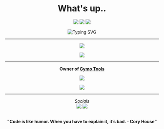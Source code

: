 <h1 align="center">What's up..</h1>

<p align="center">
  <a href="https://github.com/gymovfx?tab=followers"><img src="https://img.shields.io/github/followers/gymovfx?label=Follow&style=social"></a>
  <a href="https://discord.gg/34UnypUFaT" target="_blank"><img src="https://img.shields.io/badge/Discord-%237289DA.svg?style=flat&logo=discord&logoColor=white"></a>
  <a href="https://github.com/gymovfx"><img src="https://visitcount.itsvg.in/api?id=gymovfx&amp;label=Profile%20Views&amp;color=11&amp;icon=6&amp;pretty=true"></a>
</p>

<p align="center">
  <img src="https://readme-typing-svg.demolab.com?font=Fira+Code&weight=600&pause=1000&color=7B00FF&center=true&vCenter=true&width=380&lines=Hey+I'm+Gymo;I'm+a+Python+Developer;I+Made+Tools+Such+As..;Webhook-MultiTools;Nuke-MultiTools;Server-Dm-All" alt="Typing SVG">
</p>

---

<p align="center">
  <img src="https://github-readme-stats.vercel.app/api/?username=gymovfx&amp;title_color=5c64f4&amp;text_color=7b00ff&amp;show_icons=true&amp;bg_color=00000000&amp;hide_border=true&amp;icon_color=5c64f4&amp;hide_title=true&amp;count_private=true">
</p>

<p align="center">
  <img src="https://github-readme-stats.vercel.app/api/top-langs/?username=gymovfx&layout=compact&title_color=5c64f4&text_color=7b00ff&bg_color=00000000&hide_border=true&count_private=true" />
</p>

---

<p align="center">
  <strong>Owner of <a href="https://Gymonet.netlify.app/" target="_blank">Gymo Tools</a></strong>
</p>

<p align="center">
  <a href="https://github.com/gymovfx?tab=repositories"><img src="https://img.shields.io/badge/-Explore%20my%20Repos-24292e?style=for-the-badge&logo=Github"></a>
</p>

<p align="center">
  <a href="https://discord.com/users/910942875351678987" target="_blank">
    <img src="https://lanyard.cnrad.dev/api/910942875351678987?bg=7b00ff&borderRadius=30px&idleMessage=Probably%20coding%20a%20tool">
  </a>
</p>

---

<p align="center">
  <i>Socials</i>
  <br>
  <a href="https://discord.gg/34UnypUFaT"><img src="https://img.shields.io/badge/Discord-%237289DA.svg?style=flat&logo=discord&logoColor=white"></a>
  <a href="https://www.youtube.com/@GymoFire"><img src="https://img.shields.io/badge/YouTube-FF0000.svg?style=flat&logo=youtube&logoColor=white"></a>
</p>

<p align="center">
  <br>
  <strong>"Code is like humor. When you have to explain it, it’s bad. - Cory House"</strong>
</p> 
